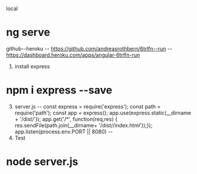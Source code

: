 
local
#  ng serve

github--heroku
-- https://github.com/andreasrothbern/6trlfn--run
-- https://dashboard.heroku.com/apps/angular-6trlfn-run

1. install express
# npm i express --save
3. server.js
--
const express = require('express');
const path = require('path');
const app = express();
app.use(express.static(__dirname + '/dist/<app-name>'));
app.get('/*', function(req,res) {
res.sendFile(path.join(__dirname+
'/dist/<app-name>/index.html'));});
app.listen(process.env.PORT || 8080)
--
4. Test 
# node server.js

